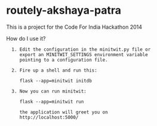 routely-akshaya-patra
=====================

This is a project for the Code For India Hackathon 2014

How do I use it?

      1. Edit the configuration in the minitwit.py file or
         export an MINITWIT_SETTINGS environment variable
         pointing to a configuration file.

      2. Fire up a shell and run this:

         flask --app=minitwit initdb

      3. Now you can run minitwit:

         flask --app=minitwit run

         the application will greet you on
         http://localhost:5000/
